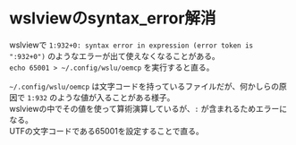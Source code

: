 # wslviewのsyntax_error解消

wslviewで `1:932+0: syntax error in expression (error token is ":932+0")` のようなエラーが出て使えなくなることがある。  
`echo 65001 > ~/.config/wslu/oemcp` を実行すると直る。

`~/.config/wslu/oemcp` は文字コードを持っているファイルだが、何かしらの原因で `1:932` のような値が入ることがある様子。  
wslviewの中でその値を使って算術演算しているが、`:` が含まれるためエラーになる。  
UTFの文字コードである65001を設定することで直る。
